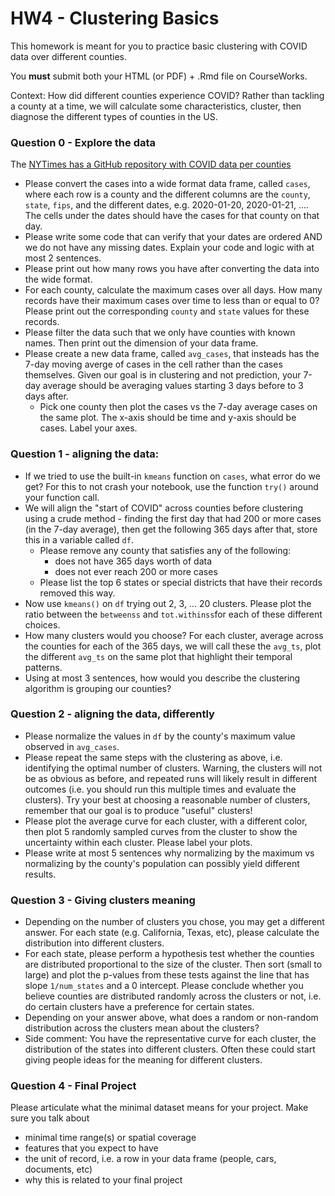 # HW4 - Clustering Basics

This homework is meant for you to practice basic clustering with COVID data over different counties.

You **must** submit both your HTML (or PDF) + .Rmd file on CourseWorks.

Context: How did different counties experience COVID? Rather than tackling a county at a time, we will calculate some characteristics, cluster, then diagnose the different types of counties in the US.

### Question 0 - Explore the data

The [NYTimes has a GitHub repository with COVID data per counties](https://github.com/nytimes/covid-19-data/blob/master/us-counties.csv)

- Please convert the cases into a wide format data frame, called `cases`, where each row is a county and the different columns are the `county`, `state`, `fips`, and the different dates, e.g. 2020-01-20, 2020-01-21, .... The cells under the dates should have the cases for that county on that day.
- Please write some code that can verify that your dates are ordered AND we do not have any missing dates. Explain your code and logic with at most 2 sentences.
- Please print out how many rows you have after converting the data into the wide format.
- For each county, calculate the maximum cases over all days. How many records have their maximum cases over time to less than or equal to 0? Please print out the corresponding `county` and `state` values for these records.
- Please filter the data such that we only have counties with known names. Then print out the dimension of your data frame.
- Please create a new data frame, called `avg_cases`, that insteads has the 7-day moving averge of cases in the cell rather than the cases themselves. Given our goal is in clustering and not prediction, your 7-day average should be averaging values starting 3 days before to 3 days after.
  - Pick one county then plot the cases vs the 7-day average cases on the same plot. The x-axis should be time and y-axis should be cases. Label your axes.

### Question 1 - aligning the data:

- If we tried to use the built-in `kmeans` function on `cases`, what error do we get? For this to not crash your notebook, use the function `try()` around your function call.
- We will align the "start of COVID" across counties before clustering using a crude method - finding the first day that had 200 or more cases (in the 7-day average), then get the following 365 days after that, store this in a variable called `df`.
  - Please remove any county that satisfies any of the following:
    - does not have 365 days worth of data
    - does not ever reach 200 or more cases
  - Please list the top 6 states or special districts that have their records removed this way.
- Now use `kmeans()` on `df` trying out 2, 3, ... 20 clusters. Please plot the ratio between the `betweenss` and `tot.withinss`for each of these different choices.
- How many clusters would you choose? For each cluster, average across the counties for each of the 365 days, we will call these the `avg_ts`, plot the different `avg_ts` on the same plot that highlight their temporal patterns.
- Using at most 3 sentences, how would you describe the clustering algorithm is grouping our counties?


### Question 2 - aligning the data, differently

- Please normalize the values in `df` by the county's maximum value observed in `avg_cases`.
- Please repeat the same steps with the clustering as above, i.e. identifying the optimal number of clusters. Warning, the clusters will not be as obvious as before, and repeated runs will likely result in different outcomes (i.e. you should run this multiple times and evaluate the clusters). Try your best at choosing a reasonable number of clusters, remember that our goal is to produce "useful" clusters!
- Please plot the average curve for each cluster, with a different color, then plot 5 randomly sampled curves from the cluster to show the uncertainty within each cluster. Please label your plots.
- Please write at most 5 sentences why normalizing by the maximum vs normalizing by the county's population can possibly yield different results.

### Question 3 - Giving clusters meaning

- Depending on the number of clusters you chose, you may get a different answer. For each state (e.g. California, Texas, etc), please calculate the distribution into different clusters.
- For each state, please perform a hypothesis test whether the counties are distributed proportional to the size of the cluster. Then sort (small to large) and plot the p-values from these tests against the line that has slope `1/num_states` and a 0 intercept. Please conclude whether you believe counties are distributed randomly across the clusters or not, i.e. do certain clusters have a preference for certain states.
- Depending on your answer above, what does a random or non-random distribution across the clusters mean about the clusters?
- Side comment: You have the representative curve for each cluster, the distribution of the states into different clusters. Often these could start giving people ideas for the meaning for different clusters.

### Question 4 - Final Project

Please articulate what the minimal dataset means for your project. Make sure you talk about
- minimal time range(s) or spatial coverage
- features that you expect to have
- the unit of record, i.e. a row in your data frame (people, cars, documents, etc)
- why this is related to your final project
